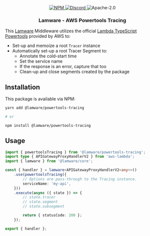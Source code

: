 <div align="center">
    <a href="https://www.npmjs.com/package/@lamware/powertools-tracing" target="_blank">
        <img src="https://img.shields.io/npm/v/@lamware/powertools-tracing?style=flat-square" alt="NPM" />
    </a>
    <a href="https://discord.gg/XMrHXtN" target="_blank">
        <img src="https://img.shields.io/discord/123906549860139008?color=7289DA&label=discord&logo=discord&logoColor=FFFFFF&style=flat-square" alt="Discord" />
    </a>
    <img src="https://img.shields.io/npm/l/@lamware/powertools-tracing?style=flat-square" alt="Apache-2.0" />
    <h3>Lamware - AWS Powertools Tracing</h3>
</div>

This [Lamware](https://github.com/tnotifier/lamware) Middleware utilizes the official [Lambda TypeScript Powertools](https://awslabs.github.io/aws-lambda-powertools-typescript/latest/core/tracer/) provided by AWS to:

- Set-up and memoize a root `Tracer` instance
- Automatically set-up a root Tracer Segment to:
  - Annotate the cold-start time
  - Set the service name
  - If the response is an error, capture that too
  - Clean-up and close segments created by the package

## Installation

This package is available via NPM:

```bash
yarn add @lamware/powertools-tracing

# or

npm install @lamware/powertools-tracing
```

## Usage

```typescript
import { powertoolsTracing } from '@lamware/powertools-tracing';
import type { APIGatewayProxyHandlerV2 } from 'aws-lambda';
import { lamware } from '@lamware/core';

const { handler } = lamware<APIGatewayProxyHandlerV2<any>>()
    .use(powertoolsTracing({
        // Options are pass-through to the Tracing instance.
        serviceName: 'my-api',
    }))
    .execute(async ({ state }) => {
        // state.tracer
        // state.segment
        // state.subsegment

        return { statusCode: 200 };
    });

export { handler };
```
